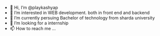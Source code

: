 - 👋 Hi, I’m @playkashyap
- 👀 I’m interested in WEB development. both in front end and backend
- 🌱 I’m currently persuing Bachelor of technology from sharda university
- 💞️ I’m looking for a internship 
- 📫 How to reach me ...

<!---
playkashyap/playkashyap is a ✨ special ✨ repository because its `README.md` (this file) appears on your GitHub profile.
You can click the Preview link to take a look at your changes.
--->
